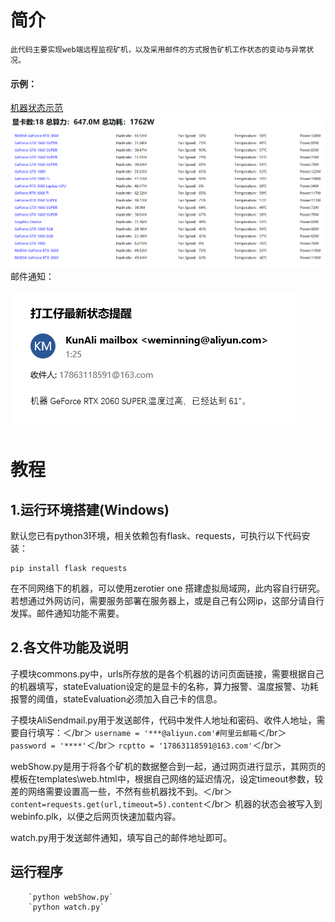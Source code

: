 # 简介
    此代码主要实现web端远程监视矿机，以及采用邮件的方式报告矿机工作状态的变动与异常状况。
#### 示例：
[机器状态示范](http://101.132.155.12:5000/)
![Image text](https://github.com/zhaokun0/minner/blob/master/IMG/web.png)
邮件通知：

![Image text](https://github.com/zhaokun0/minner/blob/master/IMG/mail.png)

# 教程
## 1.运行环境搭建(Windows)
   默认您已有python3环境，相关依赖包有flask、requests，可执行以下代码安装：

    pip install flask requests
   在不同网络下的机器，可以使用zerotier one 搭建虚拟局域网，此内容自行研究。
   若想通过外网访问，需要服务部署在服务器上，或是自己有公网ip，这部分请自行发挥。邮件通知功能不需要。
## 2.各文件功能及说明
   子模块commons.py中，urls所存放的是各个机器的访问页面链接，需要根据自己的机器填写，stateEvaluation设定的是显卡的名称，算力报警、温度报警、功耗报警的阈值，stateEvaluation必须加入自己卡的信息。
   
   子模块AliSendmail.py用于发送邮件，代码中发件人地址和密码、收件人地址，需要自行填写：＜/br＞
           `username = '***@aliyun.com'#阿里云邮箱`＜/br＞
           `password = '****'`＜/br＞
           `rcptto = '17863118591@163.com'`＜/br＞
           
   webShow.py是用于将各个矿机的数据整合到一起，通过网页进行显示，其网页的模板在templates\web.html中，根据自己网络的延迟情况，设定timeout参数，较差的网络需要设置高一些，不然有些机器找不到。＜/br＞
           `content=requests.get(url,timeout=5).content`＜/br＞
   机器的状态会被写入到webinfo.plk，以便之后网页快速加载内容。
   
   watch.py用于发送邮件通知，填写自己的邮件地址即可。
   
## 运行程序
        `python webShow.py`
        `python watch.py`
   
   
   
   
           
   